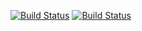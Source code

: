 [![Build Status](https://travis-ci.org/mhurne/hello-ratpack.svg?branch=master)](https://travis-ci.org/mhurne/hello-ratpack)
[![Build Status](https://circleci.com/gh/:owner/:repo.png?circle-token=:circle-token)](https://circleci.com/gh/mhurne/hello-ratpack)
